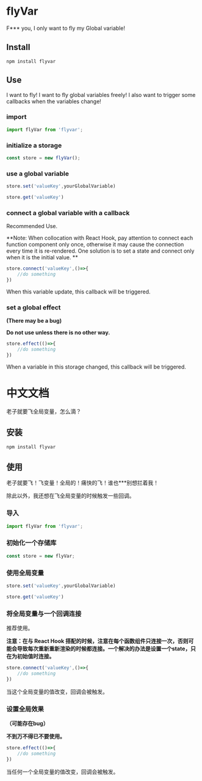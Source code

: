 # flyVar

 F*** you, I only want to fly my Global variable!

## Install

```
npm install flyvar
```

## Use

I want to fly! I want to fly global variables freely! I also want to trigger some callbacks when the variables change!

### import

```js
import flyVar from 'flyvar';
```

### initialize a storage

```js
const store = new flyVar();
```

### use a global variable

```js
store.set('valueKey',yourGlobalVariable)
```

```js
store.get('valueKey')
```

### connect a global variable with a callback

Recommended Use.

**Note: When collocation with React Hook, pay attention to connect each function component only once, otherwise it may cause the connection every time it is re-rendered. One solution is to set a state and connect only when it is the initial value. **

```js
store.connect('valueKey',()=>{
	//do something
})
```

When this variable update, this callback will be triggered.

### set a global effect

**(There may be a bug)**

**Do not use unless there is no other way.**

```js
store.effect(()=>{
	//do something
})
```

When a variable in this storage changed, this callback will be triggered.

# 中文文档

 老子就要飞全局变量，怎么滴？

## 安装

```
npm install flyvar
```

## 使用

老子就要飞！飞变量！全局的！痛快的飞！谁也***别想拦着我！

除此以外，我还想在飞全局变量的时候触发一些回调。

### 导入

```js
import flyVar from 'flyvar';
```

### 初始化一个存储库

```js
const store = new flyVar;
```

### 使用全局变量

```js
store.set('valueKey',yourGlobalVariable)
```

```js
store.get('valueKey')
```



### 将全局变量与一个回调连接

推荐使用。

**注意：在与 React Hook 搭配的时候，注意在每个函数组件只连接一次，否则可能会导致每次重新重新渲染的时候都连接。一个解决的办法是设置一个state，只在为初始值时连接。**

```js
store.connect('valueKey',()=>{
	//do something
})
```

当这个全局变量的值改变，回调会被触发。

### 设置全局效果

**（可能存在bug）**

**不到万不得已不要使用。**

```js
store.effect(()=>{
	//do something
})
```

当任何一个全局变量的值改变，回调会被触发。
